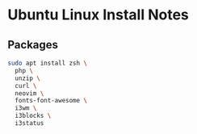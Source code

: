 # Ubuntu Linux Install Notes

## Packages
```sh
sudo apt install zsh \
  php \
  unzip \
  curl \
  neovim \
  fonts-font-awesome \
  i3wm \
  i3blocks \
  i3status
```
